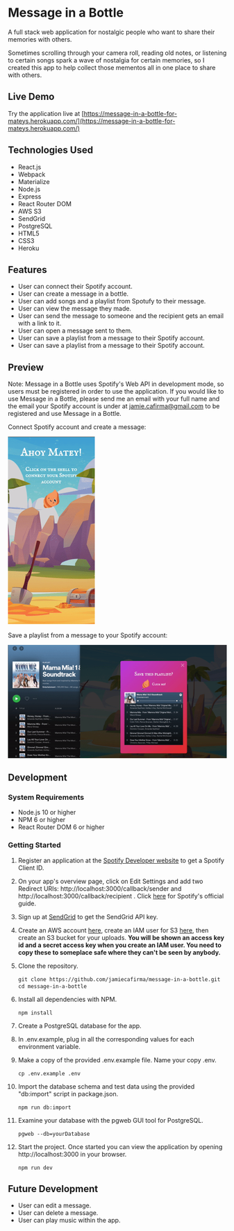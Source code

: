 # Message in a Bottle

A full stack web application for nostalgic people who want to share their memories with others.

Sometimes scrolling through your camera roll, reading old notes, or listening to certain songs spark a wave of nostalgia for certain memories, so I created this app to help collect those mementos all in one place to share with others.

## Live Demo

Try the application live at [https://message-in-a-bottle-for-mateys.herokuapp.com/](https://message-in-a-bottle-for-mateys.herokuapp.com/)

## Technologies Used

- React.js
- Webpack
- Materialize
- Node.js
- Express
- React Router DOM
- AWS S3
- SendGrid
- PostgreSQL
- HTML5
- CSS3
- Heroku

## Features

- User can connect their Spotify account.
- User can create a message in a bottle.
- User can add songs and a playlist from Spotufy to their message.
- User can view the message they made.
- User can send the message to someone and the recipient gets an email with a link to it.
- User can open a message sent to them.
- User can save a playlist from a message to their Spotify account.
- User can save a playlist from a message to their Spotify account.

## Preview
Note: Message in a Bottle uses Spotify's Web API in development mode, so users must be registered in order to use the application. If you would like to use Message in a Bottle, please send me an email with your full name and the email your Spotify account is under at jamie.cafirma@gmail.com to be registered and use Message in a Bottle.

Connect Spotify account and create a message:

![Connecting to Spotify](assets/mib-preview-1.gif)

Save a playlist from a message to your Spotify account:

![Saving playlist on Spotify](assets/mib-playlist.gif)

## Development

### System Requirements

- Node.js 10 or higher
- NPM 6 or higher
- React Router DOM 6 or higher

### Getting Started

1. Register an application at the [Spotify Developer website](https://developer.spotify.com/dashboard/login) to get a Spotify Client ID.

2. On your app's overview page, click on Edit Settings and add two Redirect URIs: http://localhost:3000/callback/sender and
http://localhost:3000/callback/recipient . Click [here](https://developer.spotify.com/documentation/general/guides/authorization/app-settings/) for Spotify's official guide.

3. Sign up at [SendGrid](https://signup.sendgrid.com/) to get the SendGrid API key.

4. Create an AWS account [here](https://aws.amazon.com/free/?all-free-tier.sort-by=item.additionalFields.SortRank&all-free-tier.sort-order=asc&awsf.Free%20Tier%20Types=*all&awsf.Free%20Tier%20Categories=*all), create an IAM user for S3 [here](https://console.aws.amazon.com/iam/home), then create an S3 bucket for your uploads. **You will be shown an access key id and a secret access key when you create an IAM user. You need to copy these to someplace safe where they can't be seen by anybody.**

5. Clone the repository.

    ```shell
    git clone https://github.com/jamiecafirma/message-in-a-bottle.git
    cd message-in-a-bottle
    ```

6. Install all dependencies with NPM.

    ```shell
    npm install
    ```

7. Create a PostgreSQL database for the app.

8. In .env.example, plug in all the corresponding values for each environment variable.

9. Make a copy of the provided .env.example file. Name your copy .env.

    ```shell
    cp .env.example .env
    ```

10. Import the database schema and test data using the provided "db:import" script in package.json.

    ```shell
    npm run db:import
    ```

11. Examine your database with the pgweb GUI tool for PostgreSQL.

    ```shell
    pgweb --db=yourDatabase
    ```

12. Start the project. Once started you can view the application by opening http://localhost:3000 in your browser.

    ```shell
    npm run dev
    ```

## Future Development

- User can edit a message.
- User can delete a message.
- User can play music within the app.
